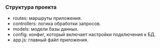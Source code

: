 ### Структура проекта
- routes: маршруты приложения.
- controllers: логика обработки запросов.
- models: модели базы данных.
- config: конфиг, который включает настройки подключения к БД.
- app.js: главный файл приложения.